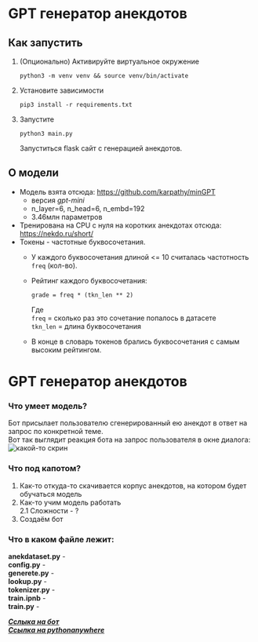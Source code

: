 # GPT генератор анекдотов

## Как запустить
1. (Опционально) Активируйте виртуальное окружение
    ```shell
    python3 -m venv venv && source venv/bin/activate
    ```
2. Установите зависимости
    ```shell
    pip3 install -r requirements.txt
    ```
3. Запустите
    ```shell
    python3 main.py
    ```
    Запуститься flask сайт с генерацией анекдотов.

## О модели
- Модель взята отсюда: https://github.com/karpathy/minGPT
    - версия *gpt-mini*
    - n_layer=6, n_head=6, n_embd=192
    - 3.46млн параметров
- Тренирована на CPU с нуля на коротких анекдотах отсюда: https://nekdo.ru/short/
- Токены - частотные буквосочетания.
    - У каждого буквосочетания длиной <= 10 считалась частотность `freq` (кол-во).
    - Рейтинг каждого буквосочетания:
    
        `grade = freq * (tkn_len ** 2)`

        Где  
        `freq` = сколько раз это сочетание попалось в датасете  
        `tkn_len` = длина буквосочетания
    - В конце в словарь токенов брались буквосочетания с самым высоким рейтингом.
 
# GPT генератор анекдотов

### Что умеет модель?

Бот присылает пользователю сгенерированный ею анекдот в ответ на запрос по конкретной теме.
<br /> Вот так выглядит реакция бота на запрос пользователя в окне диалога:
<br /> ![какой-то скрин](screenshot.png)

### Что под капотом?
1. Как-то откуда-то скачивается корпус анекдотов, на котором будет обучаться модель
2. Как-то учим модель работать
  <br /> 2.1 Сложности - ?
3. Создаём бот

### Что в каком файле лежит:
__anekdataset.py__ - 
<br /> __config.py__ - 
<br /> __generete.py__ - 
<br /> __lookup.py__ -
<br /> __tokenizer.py__ - 
<br /> __train.ipnb__ - 
<br /> __train.py__ - 

[___Сслыка на бот___]()
<br /> [___Ссылка на pythonanywhere___](http://esil11.pythonanywhere.com/)
